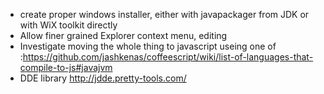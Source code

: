 - create proper windows installer, either with javapackager from JDK or with WiX toolkit directly
- Allow finer grained Explorer context menu, editing
- Investigate moving the whole thing to javascript useing one of  :https://github.com/jashkenas/coffeescript/wiki/list-of-languages-that-compile-to-js#javajvm
- DDE library http://jdde.pretty-tools.com/